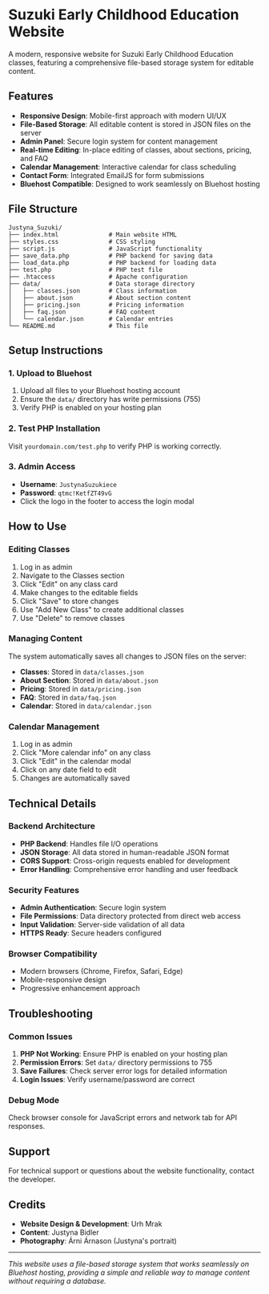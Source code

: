 # Suzuki Early Childhood Education Website

A modern, responsive website for Suzuki Early Childhood Education classes, featuring a comprehensive file-based storage system for editable content.

## Features

- **Responsive Design**: Mobile-first approach with modern UI/UX
- **File-Based Storage**: All editable content is stored in JSON files on the server
- **Admin Panel**: Secure login system for content management
- **Real-time Editing**: In-place editing of classes, about sections, pricing, and FAQ
- **Calendar Management**: Interactive calendar for class scheduling
- **Contact Form**: Integrated EmailJS for form submissions
- **Bluehost Compatible**: Designed to work seamlessly on Bluehost hosting

## File Structure

```
Justyna_Suzuki/
├── index.html              # Main website HTML
├── styles.css              # CSS styling
├── script.js               # JavaScript functionality
├── save_data.php           # PHP backend for saving data
├── load_data.php           # PHP backend for loading data
├── test.php                # PHP test file
├── .htaccess               # Apache configuration
├── data/                   # Data storage directory
│   ├── classes.json        # Class information
│   ├── about.json          # About section content
│   ├── pricing.json        # Pricing information
│   ├── faq.json            # FAQ content
│   └── calendar.json       # Calendar entries
└── README.md               # This file
```

## Setup Instructions

### 1. Upload to Bluehost

1. Upload all files to your Bluehost hosting account
2. Ensure the `data/` directory has write permissions (755)
3. Verify PHP is enabled on your hosting plan

### 2. Test PHP Installation

Visit `yourdomain.com/test.php` to verify PHP is working correctly.

### 3. Admin Access

- **Username**: `JustynaSuzukiece`
- **Password**: `qtmc!KetfZT49vG`
- Click the logo in the footer to access the login modal

## How to Use

### Editing Classes

1. Log in as admin
2. Navigate to the Classes section
3. Click "Edit" on any class card
4. Make changes to the editable fields
5. Click "Save" to store changes
6. Use "Add New Class" to create additional classes
7. Use "Delete" to remove classes

### Managing Content

The system automatically saves all changes to JSON files on the server:

- **Classes**: Stored in `data/classes.json`
- **About Section**: Stored in `data/about.json`
- **Pricing**: Stored in `data/pricing.json`
- **FAQ**: Stored in `data/faq.json`
- **Calendar**: Stored in `data/calendar.json`

### Calendar Management

1. Log in as admin
2. Click "More calendar info" on any class
3. Click "Edit" in the calendar modal
4. Click on any date field to edit
5. Changes are automatically saved

## Technical Details

### Backend Architecture

- **PHP Backend**: Handles file I/O operations
- **JSON Storage**: All data stored in human-readable JSON format
- **CORS Support**: Cross-origin requests enabled for development
- **Error Handling**: Comprehensive error handling and user feedback

### Security Features

- **Admin Authentication**: Secure login system
- **File Permissions**: Data directory protected from direct web access
- **Input Validation**: Server-side validation of all data
- **HTTPS Ready**: Secure headers configured

### Browser Compatibility

- Modern browsers (Chrome, Firefox, Safari, Edge)
- Mobile-responsive design
- Progressive enhancement approach

## Troubleshooting

### Common Issues

1. **PHP Not Working**: Ensure PHP is enabled on your hosting plan
2. **Permission Errors**: Set `data/` directory permissions to 755
3. **Save Failures**: Check server error logs for detailed information
4. **Login Issues**: Verify username/password are correct

### Debug Mode

Check browser console for JavaScript errors and network tab for API responses.

## Support

For technical support or questions about the website functionality, contact the developer.

## Credits

- **Website Design & Development**: Urh Mrak
- **Content**: Justyna Bidler
- **Photography**: Árni Árnason (Justyna's portrait)

---

_This website uses a file-based storage system that works seamlessly on Bluehost hosting, providing a simple and reliable way to manage content without requiring a database._
